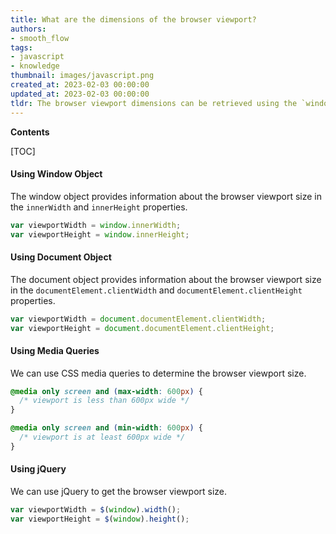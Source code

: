 ```yaml
---
title: What are the dimensions of the browser viewport?
authors:
- smooth_flow
tags:
- javascript
- knowledge
thumbnail: images/javascript.png
created_at: 2023-02-03 00:00:00
updated_at: 2023-02-03 00:00:00
tldr: The browser viewport dimensions can be retrieved using the `window.innerWidth` and `window.innerHeight` properties.
---
```


**Contents**

[TOC]

#### Using Window Object

The window object provides information about the browser viewport size in the `innerWidth` and `innerHeight` properties.

```javascript
var viewportWidth = window.innerWidth;
var viewportHeight = window.innerHeight;
```

#### Using Document Object

The document object provides information about the browser viewport size in the `documentElement.clientWidth` and `documentElement.clientHeight` properties.

```javascript
var viewportWidth = document.documentElement.clientWidth;
var viewportHeight = document.documentElement.clientHeight;
```

#### Using Media Queries

We can use CSS media queries to determine the browser viewport size.

```css
@media only screen and (max-width: 600px) {
  /* viewport is less than 600px wide */
}

@media only screen and (min-width: 600px) {
  /* viewport is at least 600px wide */
}
```

#### Using jQuery

We can use jQuery to get the browser viewport size.

```javascript
var viewportWidth = $(window).width();
var viewportHeight = $(window).height();
```
